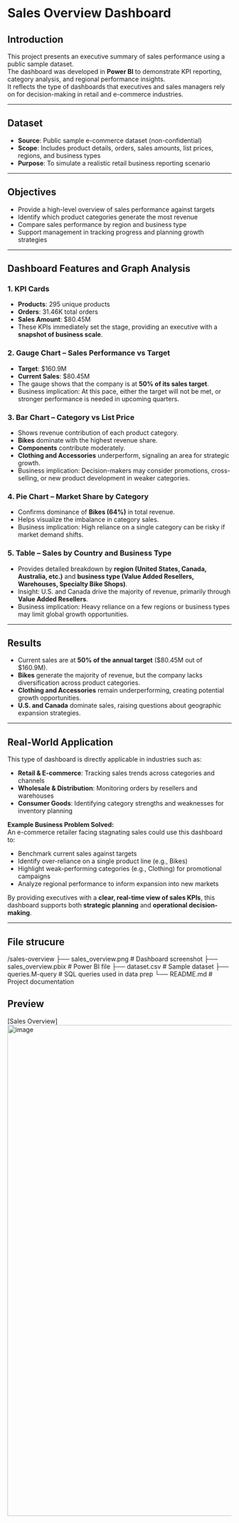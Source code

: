 # Sales Overview Dashboard

## Introduction
This project presents an executive summary of sales performance using a public sample dataset.  
The dashboard was developed in **Power BI** to demonstrate KPI reporting, category analysis, and regional performance insights.  
It reflects the type of dashboards that executives and sales managers rely on for decision-making in retail and e-commerce industries.

---

## Dataset
- **Source**: Public sample e-commerce dataset (non-confidential)  
- **Scope**: Includes product details, orders, sales amounts, list prices, regions, and business types  
- **Purpose**: To simulate a realistic retail business reporting scenario

---

## Objectives
- Provide a high-level overview of sales performance against targets  
- Identify which product categories generate the most revenue  
- Compare sales performance by region and business type  
- Support management in tracking progress and planning growth strategies

---

## Dashboard Features and Graph Analysis

### 1. KPI Cards
- **Products**: 295 unique products  
- **Orders**: 31.46K total orders  
- **Sales Amount**: $80.45M  
- These KPIs immediately set the stage, providing an executive with a **snapshot of business scale**.

### 2. Gauge Chart – Sales Performance vs Target
- **Target**: $160.9M  
- **Current Sales**: $80.45M  
- The gauge shows that the company is at **50% of its sales target**.  
- Business implication: At this pace, either the target will not be met, or stronger performance is needed in upcoming quarters.

### 3. Bar Chart – Category vs List Price
- Shows revenue contribution of each product category.  
- **Bikes** dominate with the highest revenue share.  
- **Components** contribute moderately.  
- **Clothing and Accessories** underperform, signaling an area for strategic growth.  
- Business implication: Decision-makers may consider promotions, cross-selling, or new product development in weaker categories.

### 4. Pie Chart – Market Share by Category
- Confirms dominance of **Bikes (64%)** in total revenue.  
- Helps visualize the imbalance in category sales.  
- Business implication: High reliance on a single category can be risky if market demand shifts.

### 5. Table – Sales by Country and Business Type
- Provides detailed breakdown by **region (United States, Canada, Australia, etc.)** and **business type (Value Added Resellers, Warehouses, Specialty Bike Shops)**.  
- Insight: U.S. and Canada drive the majority of revenue, primarily through **Value Added Resellers**.  
- Business implication: Heavy reliance on a few regions or business types may limit global growth opportunities.

---

## Results
- Current sales are at **50% of the annual target** ($80.45M out of $160.9M).  
- **Bikes** generate the majority of revenue, but the company lacks diversification across product categories.  
- **Clothing and Accessories** remain underperforming, creating potential growth opportunities.  
- **U.S. and Canada** dominate sales, raising questions about geographic expansion strategies.  

---

## Real-World Application
This type of dashboard is directly applicable in industries such as:  
- **Retail & E-commerce**: Tracking sales trends across categories and channels  
- **Wholesale & Distribution**: Monitoring orders by resellers and warehouses  
- **Consumer Goods**: Identifying category strengths and weaknesses for inventory planning  

**Example Business Problem Solved:**  
An e-commerce retailer facing stagnating sales could use this dashboard to:  
- Benchmark current sales against targets  
- Identify over-reliance on a single product line (e.g., Bikes)  
- Highlight weak-performing categories (e.g., Clothing) for promotional campaigns  
- Analyze regional performance to inform expansion into new markets  

By providing executives with a **clear, real-time view of sales KPIs**, this dashboard supports both **strategic planning** and **operational decision-making**.

---
## File strucure
/sales-overview
   ├── sales_overview.png    # Dashboard screenshot
   ├── sales_overview.pbix   # Power BI file
   ├── dataset.csv           # Sample dataset 
   ├── queries.M-query       # SQL queries used in data prep
   └── README.md             # Project documentation
   
## Preview
[Sales Overview]<img width="2347" height="1104" alt="image" src="https://github.com/user-attachments/assets/bb694b26-a640-4fa1-a240-acd84ad85d0f" />
